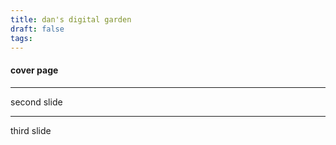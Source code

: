 ```yaml
---
title: dan's digital garden
draft: false
tags:
---
```


#### cover page

---

second slide

---

third slide
